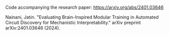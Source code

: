 Code accompanying the research paper: https://arxiv.org/abs/2401.03646

Nainani, Jatin. "Evaluating Brain-Inspired Modular Training in Automated Circuit Discovery for Mechanistic Interpretability." arXiv preprint arXiv:2401.03646 (2024).
